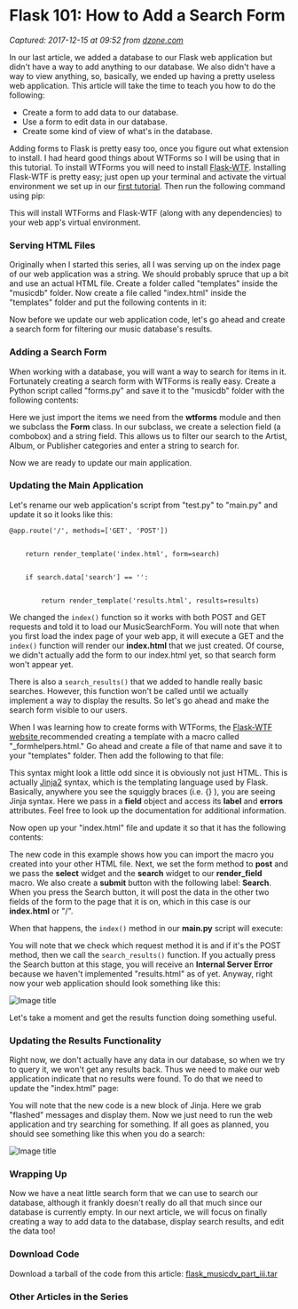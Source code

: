 # Flask 101: How to Add a Search Form

_Captured: 2017-12-15 at 09:52 from [dzone.com](https://dzone.com/articles/flask-101-how-to-add-a-search-form?edition=342156&utm_source=Daily%20Digest&utm_medium=email&utm_campaign=Daily%20Digest%202017-12-14)_

In our last article, we added a database to our Flask web application but didn't have a way to add anything to our database. We also didn't have a way to view anything, so, basically, we ended up having a pretty useless web application. This article will take the time to teach you how to do the following:

  * Create a form to add data to our database.
  * Use a form to edit data in our database.
  * Create some kind of view of what's in the database.

Adding forms to Flask is pretty easy too, once you figure out what extension to install. I had heard good things about WTForms so I will be using that in this tutorial. To install WTForms you will need to install [Flask-WTF](https://flask-wtf.readthedocs.io/en/stable/install.html). Installing Flask-WTF is pretty easy; just open up your terminal and activate the virtual environment we set up in our [first tutorial](http://www.blog.pythonlibrary.org/2017/12/08/flask-101-getting-started/). Then run the following command using pip:

This will install WTForms and Flask-WTF (along with any dependencies) to your web app's virtual environment.

### Serving HTML Files

Originally when I started this series, all I was serving up on the index page of our web application was a string. We should probably spruce that up a bit and use an actual HTML file. Create a folder called "templates" inside the "musicdb" folder. Now create a file called "index.html" inside the "templates" folder and put the following contents in it:

Now before we update our web application code, let's go ahead and create a search form for filtering our music database's results.

### Adding a Search Form

When working with a database, you will want a way to search for items in it. Fortunately creating a search form with WTForms is really easy. Create a Python script called "forms.py" and save it to the "musicdb" folder with the following contents:

Here we just import the items we need from the **wtforms** module and then we subclass the **Form** class. In our subclass, we create a selection field (a combobox) and a string field. This allows us to filter our search to the Artist, Album, or Publisher categories and enter a string to search for.

Now we are ready to update our main application.

### Updating the Main Application

Let's rename our web application's script from "test.py" to "main.py" and update it so it looks like this:
    
    
    @app.route('/', methods=['GET', 'POST'])
    
    
        return render_template('index.html', form=search)
    
    
        if search.data['search'] == '':
    
    
            return render_template('results.html', results=results)

We changed the `index()` function so it works with both POST and GET requests and told it to load our MusicSearchForm. You will note that when you first load the index page of your web app, it will execute a GET and the `index()` function will render our **index.html** that we just created. Of course, we didn't actually add the form to our index.html yet, so that search form won't appear yet.

There is also a `search_results()` that we added to handle really basic searches. However, this function won't be called until we actually implement a way to display the results. So let's go ahead and make the search form visible to our users.

When I was learning how to create forms with WTForms, the [Flask-WTF website ](http://flask.pocoo.org/docs/0.12/patterns/wtforms/)recommended creating a template with a macro called "_formhelpers.html." Go ahead and create a file of that name and save it to your "templates" folder. Then add the following to that file:

This syntax might look a little odd since it is obviously not just HTML. This is actually [Jinja2](http://jinja.pocoo.org/) syntax, which is the templating language used by Flask. Basically, anywhere you see the squiggly braces (i.e. {} ), you are seeing Jinja syntax. Here we pass in a **field** object and access its **label** and **errors** attributes. Feel free to look up the documentation for additional information.

Now open up your "index.html" file and update it so that it has the following contents:

The new code in this example shows how you can import the macro you created into your other HTML file. Next, we set the form method to **post** and we pass the **select** widget and the **search** widget to our **render_field** macro. We also create a **submit** button with the following label: **Search**. When you press the Search button, it will post the data in the other two fields of the form to the page that it is on, which in this case is our **index.html** or "/".

When that happens, the `index()` method in our **main.py** script will execute:

You will note that we check which request method it is and if it's the POST method, then we call the `search_results()` function. If you actually press the Search button at this stage, you will receive an **Internal Server Error** because we haven't implemented "results.html" as of yet. Anyway, right now your web application should look something like this:

![Image title](http://www.blog.pythonlibrary.org/wp-content/uploads/2017/12/flask_musicdb_search.png)

Let's take a moment and get the results function doing something useful.

### Updating the Results Functionality

Right now, we don't actually have any data in our database, so when we try to query it, we won't get any results back. Thus we need to make our web application indicate that no results were found. To do that we need to update the "index.html" page:

You will note that the new code is a new block of Jinja. Here we grab "flashed" messages and display them. Now we just need to run the web application and try searching for something. If all goes as planned, you should see something like this when you do a search:

![Image title](http://www.blog.pythonlibrary.org/wp-content/uploads/2017/12/flask_musicdb_search_no_results.png)

### Wrapping Up

Now we have a neat little search form that we can use to search our database, although it frankly doesn't really do all that much since our database is currently empty. In our next article, we will focus on finally creating a way to add data to the database, display search results, and edit the data too!

### Download Code

Download a tarball of the code from this article: [flask_musicdv_part_iii.tar](http://www.blog.pythonlibrary.org/wp-content/uploads/2017/12/flask_musicdv_part_iii.tar.gz)

### Other Articles in the Series
